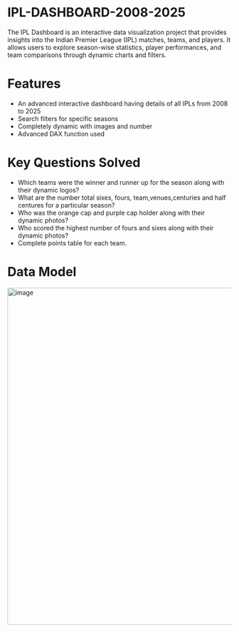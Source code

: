 # IPL-DASHBOARD-2008-2025
The IPL Dashboard is an interactive data visualization project that provides insights into the Indian Premier League (IPL) matches, teams, and players. It allows users to explore season-wise statistics, player performances, and team comparisons through dynamic charts and filters.

# Features
- An advanced interactive dashboard having details of all IPLs from 2008 to 2025
- Search filters for specific seasons
- Completely dynamic with images and number
- Advanced DAX function used

# Key Questions Solved
- Which teams were the winner and runner up for the season along with their dynamic logos?
- What are the number total sixes, fours, team,venues,centuries and half centures for a particular season?
- Who was the orange cap and purple cap holder along with their dynamic photos?
- Who scored the highest number of fours and sixes along with their dynamic photos?
- Complete points table for each team.

# Data Model

<img width="1354" height="756" alt="image" src="https://github.com/user-attachments/assets/07185967-8d64-4b09-ad3f-47b4ff467a39" />
